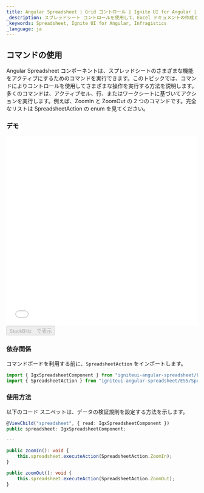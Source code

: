 ```yaml
---
title: Angular Spreadsheet | Grid コントロール | Ignite UI for Angular | コマンド | Infragistics |
_description: スプレッドシート コントロールを使用して、Excel ドキュメントの作成と編集のエクスペリエンスをアプリケーションに直接埋め込むことができます。
_keywords: Spreadsheet, Ignite UI for Angular, Infragistics
_language: ja
---
```


## コマンドの使用

Angular Spreadsheet コンポーネントは、スプレッドシートのさまざまな機能をアクティブにするためのコマンドを実行できます。このトピックでは、コマンドによりコントロールを使用してさまざまな操作を実行する方法を説明します。多くのコマンドは、アクティブセル、行、またはワークシートに基づいてアクションを実行します。例えば、ZoomIn と ZoomOut の 2 つのコマンドです。完全なリストは SpreadsheetAction の enum を見てください。

### デモ

<div class="sample-container" style="height: 500px">
    <iframe id="spreadsheet-commands-sample-iframe" src='{environment:demosBaseUrl}/spreadsheet/spreadsheet-commands' width="100%" height="100%" seamless frameBorder="0" onload="onSampleIframeContentLoaded(this);"></iframe>
</div>
<div>
    <button data-localize="stackblitz" disabled class="stackblitz-btn"   data-iframe-id="spreadsheet-commands-sample-iframe" data-demos-base-url="{environment:demosBaseUrl}">StackBlitz　で表示
    </button>
</div>

<div class="divider--half"></div>

### 依存関係

コマンドボードを利用する前に、`SpreadsheetAction` をインポートします。

```typescript
import { IgxSpreadsheetComponent } from "igniteui-angular-spreadsheet/ES5/igx-spreadsheet-component";
import { SpreadsheetAction } from "igniteui-angular-spreadsheet/ES5/SpreadsheetAction";
```

<div class="divider--half"></div>

### 使用方法

以下のコード スニペットは、データの検証規則を設定する方法を示します。

```typescript
@ViewChild("spreadsheet", { read: IgxSpreadsheetComponent })
public spreadsheet: IgxSpreadsheetComponent;

---

public zoomIn(): void {
    this.spreadsheet.executeAction(SpreadsheetAction.ZoomIn);
}

public zoomOut(): void {
    this.spreadsheet.executeAction(SpreadsheetAction.ZoomOut);
}
```
